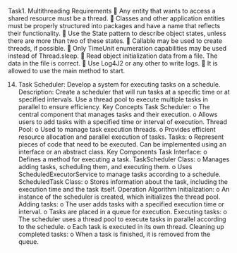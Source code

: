 Task1. Multithreading
Requirements
 Any entity that wants to access a shared resource must be a
thread.
 Classes and other application entities must be properly structured into packages
and have a name that reflects their functionality.
 Use the State pattern to describe object states, unless there are more than two of these states.
 Callable may be used to create threads, if possible.
 Only TimeUnit enumeration capabilities may be used instead of Thread.sleep.
 Read object initialization data from a file. The data in the file is correct.
 Use Log4J2 or any other to write logs.
 It is allowed to use the main method to start.

14. Task Scheduler: Develop a system for executing tasks on a schedule.
Description: Create a scheduler that will run tasks at a specific time or at specified intervals. Use a thread pool to execute multiple tasks in parallel to ensure efficiency.
Key Concepts
Task Scheduler:
o The central component that manages tasks and their execution.
o Allows users to add tasks with a specified time or interval
of execution.
Thread Pool:
o Used to manage task execution threads.
o Provides efficient resource allocation and parallel execution
of tasks.
Tasks:
o Represent pieces of code that need to be executed. Can be implemented using an interface or an abstract class.
Key Components
Task Interface:
o Defines a method for executing a task.
TaskScheduler Class:
o Manages adding tasks, scheduling them, and executing them.
o Uses ScheduledExecutorService to manage tasks according to a schedule.
ScheduledTask Class:
o Stores information about the task, including the execution time and the task itself.
Operation Algorithm
Initialization:
o An instance of the scheduler is created, which initializes the thread pool.
Adding tasks:
o The user adds tasks with a specified execution time or interval.
o Tasks are placed in a queue for execution.
Executing tasks:
o The scheduler uses a thread pool to execute tasks in parallel according to the schedule.
o Each task is executed in its own thread.
Cleaning up completed tasks:
o When a task is finished, it is removed from the queue.
